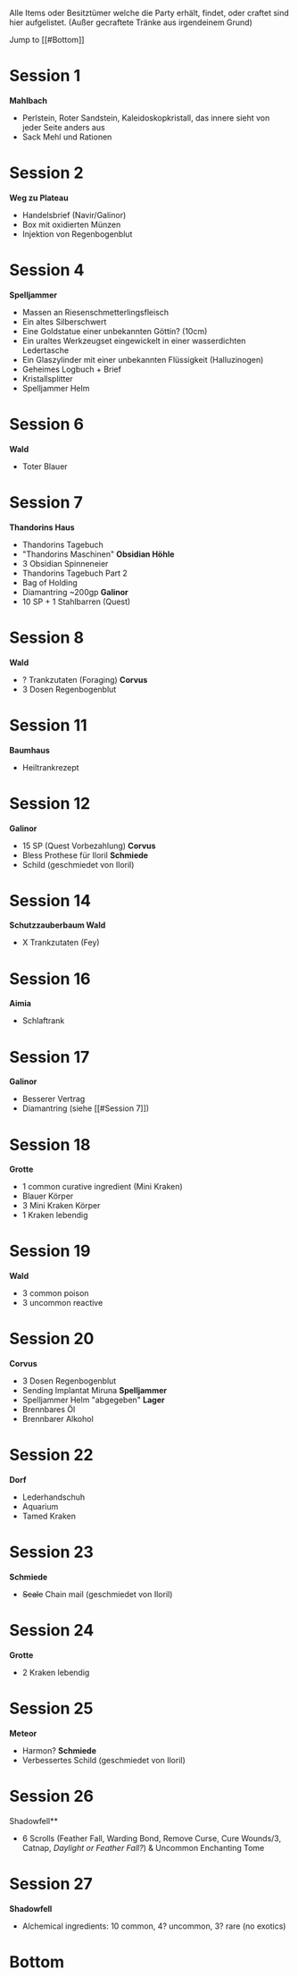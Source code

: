 Alle Items oder Besitztümer welche die Party erhält, findet, oder craftet sind hier aufgelistet. (Außer gecraftete Tränke aus irgendeinem Grund)


Jump to [[#Bottom]]
# Session 1
**Mahlbach**
- Perlstein, Roter Sandstein, Kaleidoskopkristall, das innere sieht von jeder Seite anders aus
- Sack Mehl und Rationen

# Session 2
**Weg zu Plateau**
- Handelsbrief (Navir/Galinor)
- Box mit oxidierten Münzen
- Injektion von Regenbogenblut

# Session 4
**Spelljammer**
- Massen an Riesenschmetterlingsfleisch
- Ein altes Silberschwert
- Eine Goldstatue einer unbekannten Göttin? (10cm)
- Ein uraltes Werkzeugset eingewickelt in einer wasserdichten Ledertasche
- Ein Glaszylinder mit einer unbekannten Flüssigkeit (Halluzinogen)
- Geheimes Logbuch + Brief
- Kristallsplitter
- Spelljammer Helm

# Session 6
**Wald**
- Toter Blauer

# Session 7
**Thandorins Haus**
- Thandorins Tagebuch
- "Thandorins Maschinen" 
**Obsidian Höhle**
- 3 Obsidian Spinneneier
- Thandorins Tagebuch Part 2
- Bag of Holding
- Diamantring ~200gp
**Galinor**
- 10 SP + 1 Stahlbarren (Quest) 

# Session 8
**Wald**
- ? Trankzutaten (Foraging)
**Corvus**
- 3 Dosen Regenbogenblut

# Session 11
**Baumhaus**
- Heiltrankrezept

# Session 12
**Galinor**
- 15 SP (Quest Vorbezahlung)
**Corvus**
- Bless Prothese für Iloril
**Schmiede**
- Schild (geschmiedet von Iloril)

# Session 14
**Schutzzauberbaum Wald**
- X Trankzutaten (Fey)

# Session 16
**Aimia**
- Schlaftrank

# Session 17
**Galinor**
- Besserer Vertrag
- Diamantring (siehe [[#Session 7]])

# Session 18
**Grotte**
- 1 common curative ingredient (Mini Kraken)
- Blauer Körper
- 3 Mini Kraken Körper
- 1 Kraken lebendig

# Session 19
**Wald**
- 3 common poison
- 3 uncommon reactive

# Session 20
**Corvus**
- 3 Dosen Regenbogenblut
- Sending Implantat Miruna
**Spelljammer**
- Spelljammer Helm "abgegeben"
**Lager**
- Brennbares Öl
- Brennbarer Alkohol

# Session 22
**Dorf**
- Lederhandschuh
- Aquarium
- Tamed Kraken

# Session 23
**Schmiede**
- ~~Scale~~ Chain mail (geschmiedet von Iloril)

# Session 24
**Grotte**
- 2 Kraken lebendig

# Session 25
**Meteor**
- Harmon?
**Schmiede**
- Verbessertes Schild (geschmiedet von Iloril)

# Session 26
Shadowfell**
- 6 Scrolls (Feather Fall, Warding Bond, Remove Curse, Cure Wounds/3, Catnap, *Daylight or Feather Fall?*) & Uncommon Enchanting Tome

# Session 27
**Shadowfell**
- Alchemical ingredients: 10 common, 4? uncommon, 3? rare (no exotics)
# Bottom
